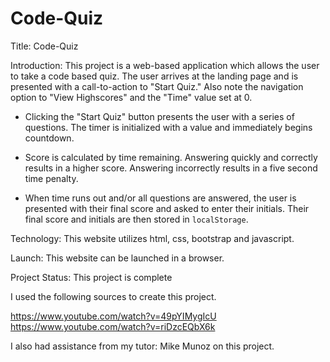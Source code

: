 # Code-Quiz
Title: Code-Quiz

Introduction: This project is a web-based application which allows the user to take a code based quiz.  The user arrives at the landing page and is presented with a call-to-action to "Start Quiz." Also note the navigation option to "View Highscores" and the "Time" value set at 0.

  * Clicking the "Start Quiz" button presents the user with a series of questions. The timer is initialized with a value and immediately begins countdown.

  * Score is calculated by time remaining. Answering quickly and correctly results in a higher score. Answering incorrectly results in a five second time penalty. 

  * When time runs out and/or all questions are answered, the user is presented with their final score and asked to enter their initials. Their final score and initials are then stored in `localStorage`.


Technology: This website utilizes html, css, bootstrap and javascript.

Launch: This website can be launched in a browser.

Project Status: This project is complete

I used the following sources to create this project.

https://www.youtube.com/watch?v=49pYIMygIcU
https://www.youtube.com/watch?v=riDzcEQbX6k

I also had assistance from my tutor: Mike Munoz on this project.

